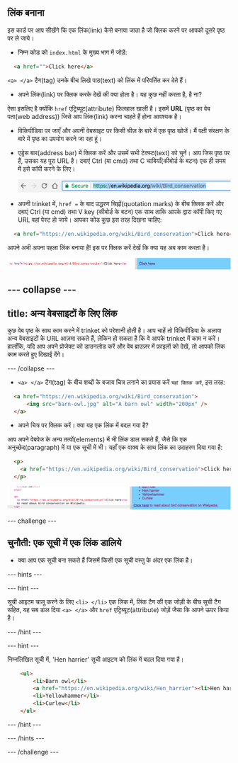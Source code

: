 ## लिंक बनाना

इस कार्ड पर आप सीखेंगे कि एक लिंक(link) कैसे बनाया जाता है जो क्लिक करने पर आपको दूसरे पृष्ठ पर ले जाये।

- निम्न कोड को `index.html` के मुख्य भाग में जोड़ें:

```html
  <a href="">Click here</a>
```

`<a> </a>` टैग(tag) उनके बीच लिखे पाठ(text) को लिंक में परिवर्तित कर देते हैं।

- अपने लिंक(link) पर क्लिक करके देखें की क्या होता है। यह कुछ नहीं करता है, है ना?

ऐसा इसलिए है क्योंकि `href` एट्रिब्यूट(attribute) फिलहाल खाली है। इसमें **URL** (पृष्ठ का वेब पता(web address)) जिसे आप लिंक(link) करना चाहते हैं होना आवश्यक है।

- विकिपीडिया पर जाएँ और अपनी वेबसाइट पर किसी चीज़ के बारे में एक पृष्ठ खोजें। मैं पक्षी संरक्षण के बारे में पृष्ठ का उपयोग करने जा रहा हूं।

- एड्रेस बार(address bar) में क्लिक करें और उसमें सभी टेक्स्ट(text) को चुनें। आप जिस पृष्ठ पर हैं, उसका यह पूरा URL है। दबाएं <kdb>Ctrl</kdb> (या <kdb>cmd</kdb>) तथा <kdb>C</kdb> चाबियाँ(कीबोर्ड के बटन) एक ही समय में इसे कॉपी करने के लिए।

  ![URL in address bar](images/AddressBarURL.png)

- अपनी trinket में, `href =` के बाद उद्धरण चिह्नों(quotation marks) के बीच क्लिक करें और दबाएं <kdb>Ctrl</kdb> (या <kdb>cmd</kdb>) तथा <kdb>V</kdb> key (कीबोर्ड के बटन) एक साथ ताकि आपके द्वारा कॉपी किए गए URL वहां पेस्ट हो जाये। आपका कोड कुछ इस तरह दिखना चाहिए:

```html
  <a href="https://en.wikipedia.org/wiki/Bird_conservation">Click here</a>
```

आपने अभी अपना पहला लिंक बनाया है! इस पर क्लिक करें देखें कि क्या यह अब काम करता है।

![Link tag](images/egLinkTagWithURL.png)

--- collapse ---
---
title: अन्य वेबसाइटों के लिए लिंक
---

कुछ वेब पृष्ठ के साथ काम करने में trinket को परेशानी होती है। आप चाहें तो विकिपीडिया के अलावा अन्य वेबसाइटों के URL आज़मा सकते हैं, लेकिन हो सकता है कि वे आपके trinket में काम न करें। हालाँकि, यदि आप अपने प्रोजेक्ट को डाउनलोड करें और वेब ब्राउज़र में फ़ाइलों को देखें, तो आपको लिंक काम करते हुए दिखाई देंगे।

--- /collapse ---

- `<a> </a>` टैग(tag) के बीच शब्दों के बजाय चित्र लगाने का प्रयास करें `यहां क्लिक करें`, इस तरह:

```html
  <a href="https://en.wikipedia.org/wiki/Bird_conservation">
      <img src="barn-owl.jpg" alt="A barn owl" width="200px" />
  </a>
```

- अपने चित्र पर क्लिक करें। क्या यह एक लिंक में बदल गया है?

आप अपने वेबपेज के अन्य तत्वों(elements) में भी लिंक डाल सकते हैं, जैसे कि एक अनुच्छेद(paragraph) में या एक सूची में भी। यहाँ एक वाक्य के साथ लिंक का उदाहरण दिया गया है:

```html
  <p>
    <a href="https://en.wikipedia.org/wiki/Bird_conservation">Click here</a> to read about bird conservation on Wikipedia.
  </p>
```

![लिंक में Paragraph element का उदाहरण](images/egParagraphLink.png)

--- challenge ---

## चुनौती: एक सूची में एक लिंक डालिये

- क्या आप एक सूची बना सकते हैं जिसमें किसी एक सूची वस्तु के अंदर एक लिंक है।

--- hints ---


--- hint ---

सूची आइटम चालू करने के लिए `<li> </li>` एक लिंक में, लिंक टैग की एक जोड़ी के बीच सूची टैग सहित, यह सब डाल दिया `<a> </a>` और `href` एट्रिब्यूट(attribute) जोड़ें जैसा कि आपने ऊपर किया है।

--- /hint ---

--- hint ---

निम्नलिखित सूची में, 'Hen harrier' सूची आइटम को लिंक में बदल दिया गया है।

```html
    <ul>
        <li>Barn owl</li>
        <a href="https://en.wikipedia.org/wiki/Hen_harrier"><li>Hen harrier</li></a>
        <li>Yellowhammer</li>
        <li>Curlew</li>
    </ul>
```

--- /hint ---

--- /hints ---


--- /challenge ---


